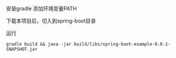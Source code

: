 
安装gradle 添加环境变量PATH

下载本项目后，切入到spring-boot目录

运行

```
gradle build && java -jar build/libs/spring-boot-example-0.0.1-SNAPSHOT.jar

```
